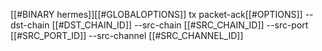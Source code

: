 [[#BINARY hermes]][[#GLOBALOPTIONS]] tx packet-ack[[#OPTIONS]] --dst-chain [[#DST_CHAIN_ID]] --src-chain [[#SRC_CHAIN_ID]] --src-port [[#SRC_PORT_ID]] --src-channel [[#SRC_CHANNEL_ID]]